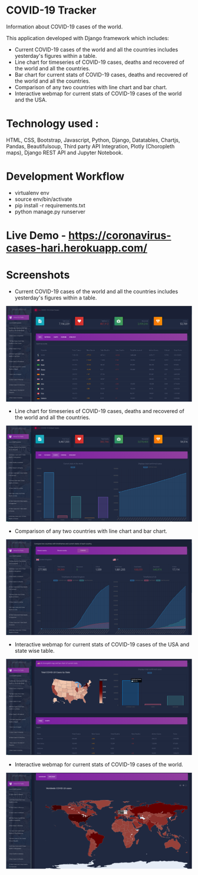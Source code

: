 # COVID-19 Tracker
Information about COVID-19 cases of the world.

This application developed with Django framework which includes:
- Current COVID-19 cases of the world and all the countries includes yesterday's figures within a table.
- Line chart for timeseries of COVID-19 cases, deaths and recovered of the world and all the countries.
- Bar chart for current stats of COVID-19 cases, deaths and recovered of the world and all the countries.
- Comparison of any two countries with line chart and bar chart.
- Interactive webmap for current stats of COVID-19 cases of the world and the USA.

# Technology used : 
HTML, CSS, Bootstrap, Javascript, Python, Django, Datatables, Chartjs, Pandas, Beautifulsoup, Third party API Integration, Plotly (Choropleth maps), Django REST API and Jupyter Notebook.

# Development Workflow
- virtualenv env
- source env/bin/activate
- pip install -r requirements.txt
- python manage.py runserver

# Live Demo - https://coronavirus-cases-hari.herokuapp.com/

# Screenshots
- Current COVID-19 cases of the world and all the countries includes yesterday's figures within a table.

![Image of COVID-19 Tracker Dashboard](https://github.com/bhaveshkumarhari/coronavirus-cases/blob/master/screenshots/dashboard.png)

- Line chart for timeseries of COVID-19 cases, deaths and recovered of the world and all the countries.

![Image of COVID-19 Line and Bar charts](https://github.com/bhaveshkumarhari/coronavirus-cases/blob/master/screenshots/world_linechart_barchart.png)

- Comparison of any two countries with line chart and bar chart.

![Image of Comparing two countries](https://github.com/bhaveshkumarhari/coronavirus-cases/blob/master/screenshots/compare_countries.png)

- Interactive webmap for current stats of COVID-19 cases of the USA and state wise table.

![Image of USA page](https://github.com/bhaveshkumarhari/coronavirus-cases/blob/master/screenshots/usa_page.png)

- Interactive webmap for current stats of COVID-19 cases of the world.

![Image of COVID-19 World Choropleth Map](https://github.com/bhaveshkumarhari/coronavirus-cases/blob/master/screenshots/world_choropleth.png)
